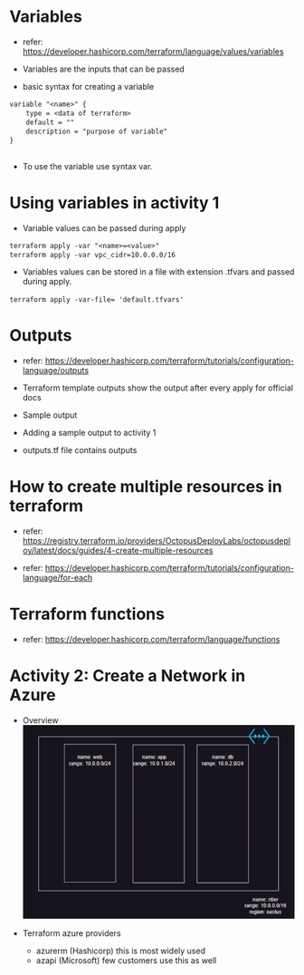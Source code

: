 # Variables

* refer: https://developer.hashicorp.com/terraform/language/values/variables
  
* Variables are the inputs that can be passed
* basic syntax for creating a variable

```
variable "<name>" {
    type = <data of terraform>
    default = ""
    description = "purpose of variable"
}
    
``` 
* To use the variable use syntax var.<name>

# Using variables in activity 1

* Variable values can be passed during apply

```
terraform apply -var "<name>=<value>"
terraform apply -var vpc_cidr=10.0.0.0/16
```

* Variables values can be stored in a file with extension .tfvars and passed during apply.

`terraform apply -var-file= 'default.tfvars'`

# Outputs
 
 * refer: https://developer.hashicorp.com/terraform/tutorials/configuration-language/outputs
 * Terraform template outputs show the output after every apply for official docs
* Sample output

* Adding a sample output to activity 1
* outputs.tf file contains outputs

# How to create multiple resources in terraform

* refer: https://registry.terraform.io/providers/OctopusDeployLabs/octopusdeploy/latest/docs/guides/4-create-multiple-resources

* refer: https://developer.hashicorp.com/terraform/tutorials/configuration-language/for-each


# Terraform functions

* refer: https://developer.hashicorp.com/terraform/language/functions


# Activity 2: Create a Network in Azure

* Overview
![preview](images/17.png)

* Terraform azure providers
    * azurerm (Hashicorp) this is most widely used
    * azapi (Microsoft) few customers use this as well

